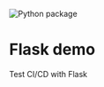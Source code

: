 ![Python package](https://github.com/raptor103/flask_ci_cd_test/workflows/Python%20package/badge.svg)

# Flask demo
Test CI/CD with Flask
